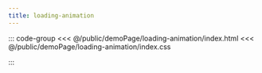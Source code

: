 ```yaml
---
title: loading-animation
---
```


::: code-group
<<< @/public/demoPage/loading-animation/index.html
<<< @/public/demoPage/loading-animation/index.css

:::